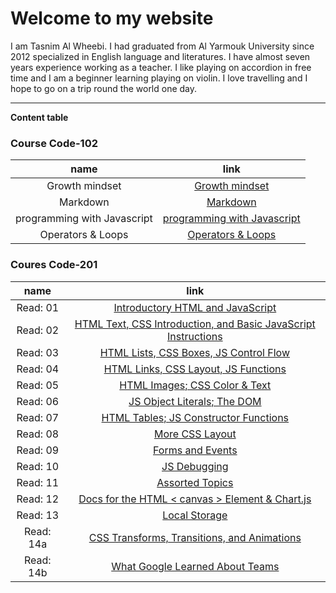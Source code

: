 # Welcome to my website
I am Tasnim Al Wheebi. I had graduated from Al Yarmouk University since 2012 specialized in English language and literatures. I have almost seven years experience working as a  teacher. I like playing on accordion in free time and I am a beginner learning playing on violin. I love travelling and I hope to go on a trip round the world one day.
 ***
 **Content table**

### Course Code-102

| name | link |
| :---:| :---:|
| Growth mindset | [Growth mindset](https://tasnimwheebi.github.io/Reading-Notes/growthminset) |
| Markdown | [Markdown](https://tasnimwheebi.github.io/Reading-Notes/markdown)
| programming with Javascript | [programming with Javascript ](https://tasnimwheebi.github.io/Reading-Notes/read-04)
| Operators & Loops | [Operators & Loops](https://tasnimwheebi.github.io/Reading-Notes/loops)

### Coures Code-201

| name | link |
| :---:| :---:|
| Read: 01 | [Introductory HTML and JavaScript](https://tasnimwheebi.github.io/Reading-Notes/read-01) |
| Read: 02 | [ HTML Text, CSS Introduction, and Basic JavaScript Instructions](https://tasnimwheebi.github.io/Reading-Notes/read-02) 
| Read: 03 | [HTML Lists, CSS Boxes, JS Control Flow](https://tasnimwheebi.github.io/Reading-Notes/read-03) 
| Read: 04| [HTML Links, CSS Layout, JS Functions](https://tasnimwheebi.github.io/Reading-Notes/read-04)
| Read: 05| [ HTML Images; CSS Color & Text](https://tasnimwheebi.github.io/Reading-Notes/read-05)
| Read: 06| [JS Object Literals; The DOM ](https://tasnimwheebi.github.io/Reading-Notes/read-06)
| Read: 07| [HTML Tables; JS Constructor Functions](https://tasnimwheebi.github.io/Reading-Notes/read-07)
| Read: 08| [More CSS Layout](https://tasnimwheebi.github.io/Reading-Notes/read-08)
| Read: 09| [Forms and Events](https://tasnimwheebi.github.io/Reading-Notes/read-09)
| Read: 10| [JS Debugging](https://tasnimwheebi.github.io/Reading-Notes/read-10)
| Read: 11| [Assorted Topics](https://tasnimwheebi.github.io/Reading-Notes/read-11)
| Read: 12| [Docs for the HTML < canvas > Element & Chart.js](https://tasnimwheebi.github.io/Reading-Notes/read-12)
| Read: 13| [Local Storage](https://tasnimwheebi.github.io/Reading-Notes/read-13)
| Read: 14a| [CSS Transforms, Transitions, and Animations ](https://tasnimwheebi.github.io/Reading-Notes/read-14a)
| Read: 14b| [What Google Learned About Teams](https://tasnimwheebi.github.io/Reading-Notes/read-14b)

